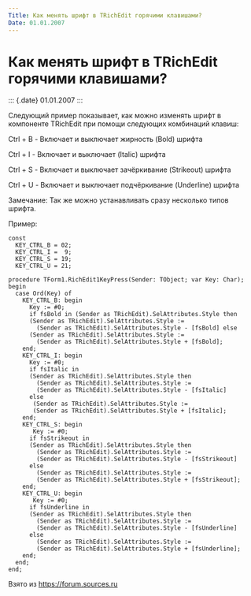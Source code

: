 ```yaml
---
Title: Как менять шрифт в TRichEdit горячими клавишами?
Date: 01.01.2007
---
```



Как менять шрифт в TRichEdit горячими клавишами?
================================================

::: {.date}
01.01.2007
:::

Следующий пример показывает, как можно изменять шрифт в компоненте
TRichEdit при помощи следующих комбинаций клавиш:

Ctrl + B - Включает и выключает жирность (Bold) шрифта

Ctrl + I - Включает и выключает (Italic) шрифта

Ctrl + S - Включает и выключает зачёркивание (Strikeout) шрифта

Ctrl + U - Включает и выключает подчёркивание (Underline) шрифта

Замечание: Так же можно устанавливать сразу несколько типов шрифта.

Пример:

    const
      KEY_CTRL_B = 02;
      KEY_CTRL_I =  9;
      KEY_CTRL_S = 19;
      KEY_CTRL_U = 21;
     
    procedure TForm1.RichEdit1KeyPress(Sender: TObject; var Key: Char);
    begin
      case Ord(Key) of
        KEY_CTRL_B: begin
          Key := #0;
          if fsBold in (Sender as TRichEdit).SelAttributes.Style then
          (Sender as TRichEdit).SelAttributes.Style :=
            (Sender as TRichEdit).SelAttributes.Style - [fsBold] else
          (Sender as TRichEdit).SelAttributes.Style :=
            (Sender as TRichEdit).SelAttributes.Style + [fsBold];
        end;
        KEY_CTRL_I: begin
          Key := #0;
          if fsItalic in 
          (Sender as TRichEdit).SelAttributes.Style then
            (Sender as TRichEdit).SelAttributes.Style :=
            (Sender as TRichEdit).SelAttributes.Style - [fsItalic] 
          else
           (Sender as TRichEdit).SelAttributes.Style :=
           (Sender as TRichEdit).SelAttributes.Style + [fsItalic];
        end;
        KEY_CTRL_S: begin
           Key := #0;
          if fsStrikeout in 
          (Sender as TRichEdit).SelAttributes.Style then
            (Sender as TRichEdit).SelAttributes.Style :=
            (Sender as TRichEdit).SelAttributes.Style - [fsStrikeout] 
          else
            (Sender as TRichEdit).SelAttributes.Style :=
            (Sender as TRichEdit).SelAttributes.Style + [fsStrikeout];
        end;
        KEY_CTRL_U: begin
           Key := #0;
          if fsUnderline in 
          (Sender as TRichEdit).SelAttributes.Style then
            (Sender as TRichEdit).SelAttributes.Style :=
            (Sender as TRichEdit).SelAttributes.Style - [fsUnderline] 
          else
            (Sender as TRichEdit).SelAttributes.Style :=
            (Sender as TRichEdit).SelAttributes.Style + [fsUnderline];
        end;
      end;
    end;

Взято из <https://forum.sources.ru>
